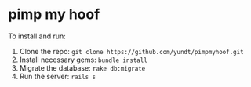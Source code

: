 pimp my hoof
===========

To install and run:  
1. Clone the repo: `git clone https://github.com/yundt/pimpmyhoof.git`  
2. Install necessary gems: `bundle install`  
3. Migrate the database: `rake db:migrate`  
4. Run the server: `rails s`  
